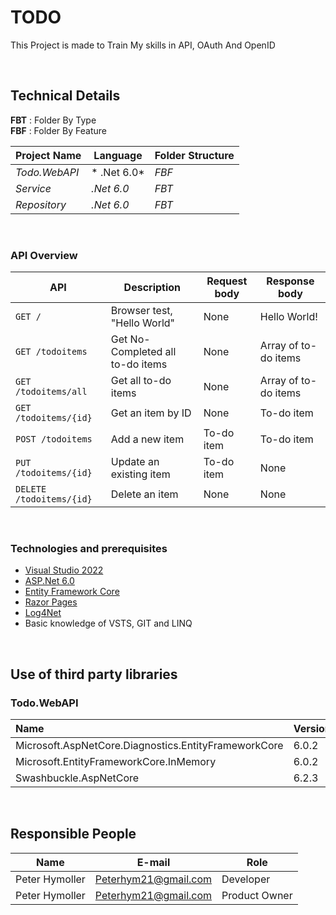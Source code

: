 # TODO

This Project is made to Train My skills in API, OAuth And OpenID

<br>


## Technical Details

**FBT** : Folder By Type  
**FBF** : Folder By Feature  

|Project Name|Language|Folder Structure|
|-|-|-|
|*Todo.WebAPI*|* .Net 6.0*|*FBF*|
|*Service*|*.Net 6.0*|*FBT*|
|*Repository*|*.Net 6.0*|*FBT*| 

<br>


### API Overview


| API                      | Description                      | Request body | Response body        |
| ------------------------ | -------------------------------- | ------------ | -------------------- |
| `GET /`                  | Browser test, "Hello World"      | None         | Hello World!         |
| `GET /todoitems`         | Get No-Completed all to-do items | None         | Array of to-do items |
| `GET /todoitems/all`     | Get all to-do items              | None         | Array of to-do items |
| `GET /todoitems/{id}`    | Get an item by ID                | None         | To-do item           |
| `POST /todoitems`        | Add a new item                   | To-do item   | To-do item           |
| `PUT /todoitems/{id}`    | Update an existing item          | To-do item   | None                 |
| `DELETE /todoitems/{id}` | Delete an item                   | None         | None                 |


<br>


### Technologies and prerequisites


- [Visual Studio 2022](https://visualstudio.microsoft.com/vs/)
- [ASP.Net 6.0](https://docs.microsoft.com/en-us/aspnet/core/getting-started/?view=aspnetcore-6.0&tabs=windows)
- [Entity Framework Core](https://docs.microsoft.com/en-us/ef/core/)
- [Razor Pages](https://www.learnrazorpages.com/)
- [Log4Net](https://logging.apache.org/log4net/)
- Basic knowledge of VSTS, GIT and LINQ


<br>


## Use of third party libraries


### Todo.WebAPI
| Name                                                 | Version |
| :--------------------------------------------------- | :------ |
| Microsoft.AspNetCore.Diagnostics.EntityFrameworkCore | 6.0.2   |
| Microsoft.EntityFrameworkCore.InMemory               | 6.0.2   |
| Swashbuckle.AspNetCore                               | 6.2.3   |


<br>


## Responsible People  


|Name|E-mail|Role|
|-|-|-|
|Peter Hymoller|Peterhym21@gmail.com|Developer|
|Peter Hymoller|Peterhym21@gmail.com|Product Owner|